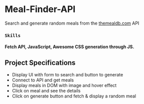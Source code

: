 # Meal-Finder-API
Search and generate random meals from the [themealdb.com](www.themealdb.com) API 

### `Skills`
#### Fetch API, JavaScript, Awesome CSS generation through JS.

## Project Specifications

- Display UI with form to search and button to generate
- Connect to API and get meals
- Display meals in DOM with image and hover effect
- Click on meal and see the details
- Click on generate button and fetch & display a random meal
